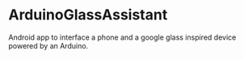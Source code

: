 # ArduinoGlassAssistant
Android app to interface a phone and a google glass inspired device powered by an Arduino.

